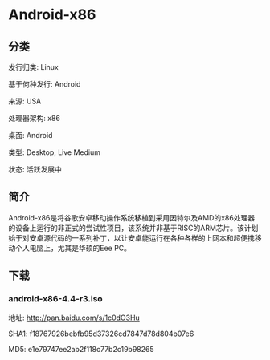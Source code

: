 # Android-x86

## 分类

发行归类: Linux

基于何种发行: Android

来源: USA

处理器架构: x86

桌面: Android

类型: Desktop, Live Medium

状态: 活跃发展中

## 简介

Android-x86是将谷歌安卓移动操作系统移植到采用因特尔及AMD的x86处理器的设备上运行的非正式的尝试性项目，该系统并非基于RISC的ARM芯片。该计划始于对安卓源代码的一系列补丁，以让安卓能运行在各种各样的上网本和超便携移动个人电脑上，尤其是华硕的Eee PC。

## 下载

### android-x86-4.4-r3.iso

地址: http://pan.baidu.com/s/1c0dO3Hu

SHA1: f18767926bebfb95d37326cd7847d78d804b07e6

MD5: e1e79747ee2ab2f118c77b2c19b98265